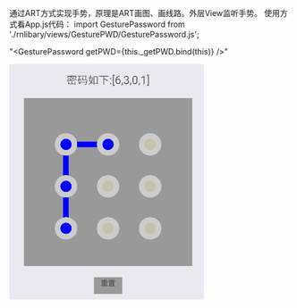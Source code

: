 
通过ART方式实现手势，原理是ART画图、画线路。外层View监听手势。
使用方式看App.js代码：
import GesturePassword from './rnlibary/views/GesturePWD/GesturePassword.js';

"\<GesturePassword getPWD={this._getPWD.bind(this)} \/\>"

 ![image](https://github.com/jambin/RNARTGesturePWD/blob/master/clipimg/RNART_gesture_pwd.png)

